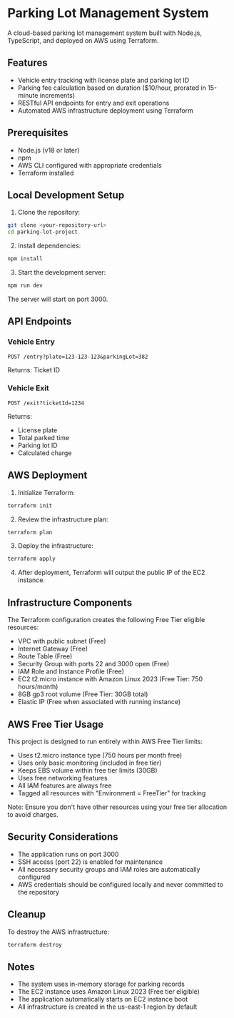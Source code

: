 # Parking Lot Management System

A cloud-based parking lot management system built with Node.js, TypeScript, and deployed on AWS using Terraform.

## Features

- Vehicle entry tracking with license plate and parking lot ID
- Parking fee calculation based on duration ($10/hour, prorated in 15-minute increments)
- RESTful API endpoints for entry and exit operations
- Automated AWS infrastructure deployment using Terraform

## Prerequisites

- Node.js (v18 or later)
- npm
- AWS CLI configured with appropriate credentials
- Terraform installed

## Local Development Setup

1. Clone the repository:
```bash
git clone <your-repository-url>
cd parking-lot-project
```

2. Install dependencies:
```bash
npm install
```

3. Start the development server:
```bash
npm run dev
```

The server will start on port 3000.

## API Endpoints

### Vehicle Entry
```
POST /entry?plate=123-123-123&parkingLot=382
```
Returns: Ticket ID

### Vehicle Exit
```
POST /exit?ticketId=1234
```
Returns:
- License plate
- Total parked time
- Parking lot ID
- Calculated charge

## AWS Deployment

1. Initialize Terraform:
```bash
terraform init
```

2. Review the infrastructure plan:
```bash
terraform plan
```

3. Deploy the infrastructure:
```bash
terraform apply
```

4. After deployment, Terraform will output the public IP of the EC2 instance.

## Infrastructure Components

The Terraform configuration creates the following Free Tier eligible resources:
- VPC with public subnet (Free)
- Internet Gateway (Free)
- Route Table (Free)
- Security Group with ports 22 and 3000 open (Free)
- IAM Role and Instance Profile (Free)
- EC2 t2.micro instance with Amazon Linux 2023 (Free Tier: 750 hours/month)
- 8GB gp3 root volume (Free Tier: 30GB total)
- Elastic IP (Free when associated with running instance)

## AWS Free Tier Usage

This project is designed to run entirely within AWS Free Tier limits:
- Uses t2.micro instance type (750 hours per month free)
- Uses only basic monitoring (included in free tier)
- Keeps EBS volume within free tier limits (30GB)
- Uses free networking features
- All IAM features are always free
- Tagged all resources with "Environment = FreeTier" for tracking

Note: Ensure you don't have other resources using your free tier allocation to avoid charges.

## Security Considerations

- The application runs on port 3000
- SSH access (port 22) is enabled for maintenance
- All necessary security groups and IAM roles are automatically configured
- AWS credentials should be configured locally and never committed to the repository

## Cleanup

To destroy the AWS infrastructure:
```bash
terraform destroy
```

## Notes

- The system uses in-memory storage for parking records
- The EC2 instance uses Amazon Linux 2023 (Free tier eligible)
- The application automatically starts on EC2 instance boot
- All infrastructure is created in the us-east-1 region by default 